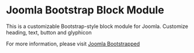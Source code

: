 <h1>Joomla Bootstrap Block Module</h1>
<p>This is a customizable Bootstrap-style block module for Joomla. Customize heading, text, button and glyphicon</p>
<p>For more information, please visit <a href="http://www.joomlabootstrapped.com">Joomla Bootstrapped</a></p>
